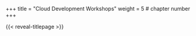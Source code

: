 +++
title = "Cloud Development Workshops"
weight = 5 # chapter number
+++

{{< reveal-titlepage  >}}
  
